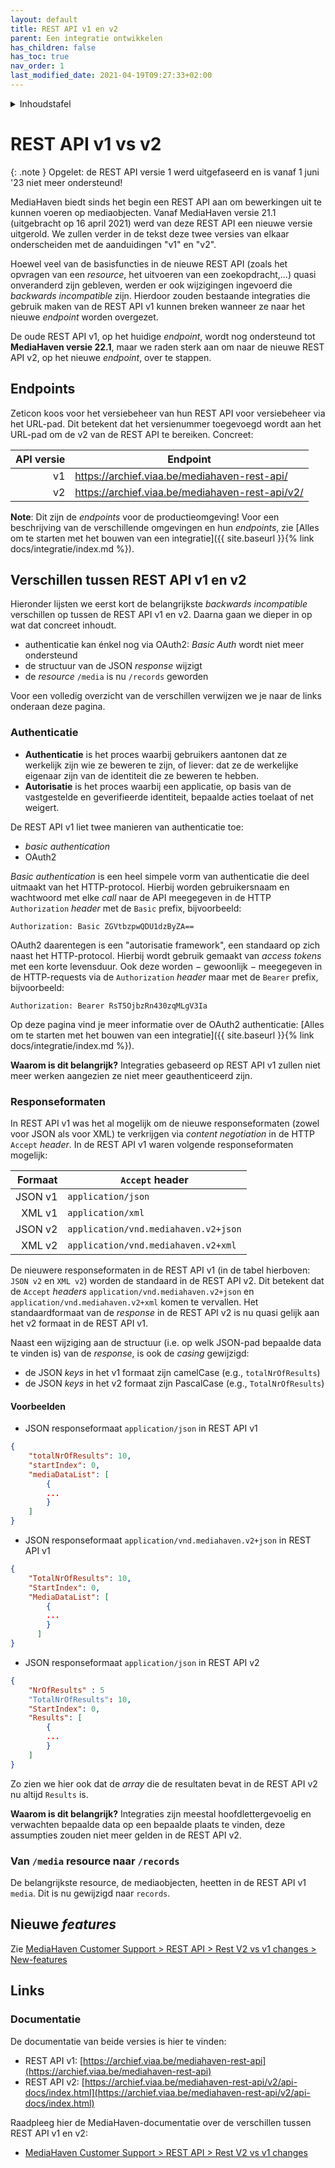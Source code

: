 ```yaml
---
layout: default
title: REST API v1 en v2
parent: Een integratie ontwikkelen
has_children: false
has_toc: true
nav_order: 1
last_modified_date: 2021-04-19T09:27:33+02:00
---
```


<details markdown="block">
  <summary>
    Inhoudstafel
  </summary>
  {: .text-delta }
1. TOC
{:toc}
</details>


# REST API v1 vs v2

{: .note }
Opgelet: de REST API versie 1 werd uitgefaseerd en is vanaf 1 juni '23 niet meer ondersteund!

MediaHaven biedt sinds het begin een REST API aan om bewerkingen uit te kunnen
voeren op mediaobjecten. Vanaf MediaHaven versie 21.1 (uitgebracht op 16 april
2021) werd van deze REST API een nieuwe versie uitgerold. We zullen verder in
de tekst deze twee versies van elkaar onderscheiden met de aanduidingen "v1" en
"v2".

Hoewel veel van de basisfuncties in de nieuwe REST API (zoals het opvragen
van een _resource_, het uitvoeren van een zoekopdracht,...) quasi onveranderd
zijn gebleven, werden er ook wijzigingen ingevoerd die _backwards incompatible_
zijn. Hierdoor zouden bestaande integraties die gebruik maken van de REST API
v1 kunnen breken wanneer ze naar het nieuwe _endpoint_ worden overgezet.

De oude REST API v1, op het huidige _endpoint_, wordt nog ondersteund tot
**MediaHaven versie 22.1**, maar we raden sterk aan om naar de nieuwe REST
API v2, op het nieuwe _endpoint_, over te stappen.

## Endpoints

Zeticon koos voor het versiebeheer van hun REST API voor versiebeheer via het
URL-pad. Dit betekent dat het versienummer toegevoegd wordt aan het URL-pad om
de v2 van de REST API te bereiken. Concreet:

| API versie | Endpoint                                        |
|-----------:|-------------------------------------------------|
| v1         | https://archief.viaa.be/mediahaven-rest-api/    |
| v2         | https://archief.viaa.be/mediahaven-rest-api/v2/ |

**Note**: Dit zijn de _endpoints_ voor de productieomgeving! Voor een
beschrijving van de verschillende omgevingen en hun _endpoints_, zie [Alles om te
starten met het bouwen van een integratie]({{ site.baseurl }}{% link
docs/integratie/index.md %}).

## Verschillen tussen REST API v1 en v2

Hieronder lijsten we eerst kort de belangrijkste _backwards incompatible_
verschillen op tussen de REST API v1 en v2. Daarna gaan we dieper in op wat
dat concreet inhoudt.

- authenticatie kan énkel nog via OAuth2: _Basic Auth_ wordt niet meer ondersteund
- de structuur van de JSON _response_ wijzigt
- de _resource_ `/media` is nu `/records` geworden

Voor een volledig overzicht van de verschillen verwijzen we je naar de links
onderaan deze pagina.

### Authenticatie

- **Authenticatie** is het proces waarbij gebruikers aantonen dat ze werkelijk
  zijn wie ze beweren te zijn, of liever: dat ze de werkelijke eigenaar zijn
  van de identiteit die ze beweren te hebben.
- **Autorisatie** is het proces waarbij een applicatie, op basis van de
  vastgestelde en geverifieerde identiteit, bepaalde acties toelaat of net
  weigert.

De REST API v1 liet twee manieren van authenticatie toe:

- _basic authentication_
- OAuth2

_Basic authentication_ is een heel simpele vorm van authenticatie die deel
uitmaakt van het HTTP-protocol. Hierbij worden gebruikersnaam en wachtwoord met
elke _call_ naar de API meegegeven in de HTTP `Authorization` _header_ met de
`Basic` prefix, bijvoorbeeld:

    Authorization: Basic ZGVtbzpwQDU1dzByZA==

OAuth2 daarentegen is een "autorisatie framework", een standaard op zich naast
het HTTP-protocol. Hierbij wordt gebruik gemaakt van _access tokens_ met een
korte levensduur. Ook deze worden − gewoonlijk − meegegeven in de HTTP-requests
via de `Authorization` _header_ maar met de  `Bearer` prefix, bijvoorbeeld:

    Authorization: Bearer RsT5OjbzRn430zqMLgV3Ia

Op deze pagina vind je meer informatie over de OAuth2 authenticatie: [Alles om
te starten met het bouwen van een integratie]({{ site.baseurl }}{% link
docs/integratie/index.md %}).

**Waarom is dit belangrijk?** Integraties gebaseerd op REST API v1 zullen niet
meer werken aangezien ze niet meer geauthenticeerd zijn.

### Responseformaten

In REST API v1 was het al mogelijk om de nieuwe responseformaten (zowel voor
JSON als voor XML) te verkrijgen via _content negotiation_ in de HTTP `Accept`
_header_. In de REST API v1 waren volgende responseformaten mogelijk:

| Formaat | `Accept` header                      |
|--------:|--------------------------------------|
| JSON v1 | `application/json`                   |
|  XML v1 | `application/xml`                    |
| JSON v2 | `application/vnd.mediahaven.v2+json` |
|  XML v2 | `application/vnd.mediahaven.v2+xml`  |

De nieuwere responseformaten in de REST API v1 (in de tabel hierboven: `JSON
v2` en `XML v2`) worden de standaard in de REST API v2. Dit betekent dat de
`Accept` _headers_ `application/vnd.mediahaven.v2+json` en
`application/vnd.mediahaven.v2+xml` komen te vervallen. Het standaardformaat
van de _response_ in de REST API v2 is nu quasi gelijk aan het v2 formaat in
de REST API v1.

Naast een wijziging aan de structuur (i.e. op welk JSON-pad bepaalde data te
vinden is) van de _response_, is ook de _casing_ gewijzigd:

- de JSON _keys_ in het v1 formaat zijn camelCase (e.g., `totalNrOfResults`)
- de JSON _keys_ in het v2 formaat zijn PascalCase (e.g., `TotalNrOfResults`)

#### Voorbeelden

- JSON responseformaat `application/json` in REST API v1

```json
{
    "totalNrOfResults": 10,
    "startIndex": 0,
    "mediaDataList": [
        {
        ...
        }
    ]
}
```

- JSON responseformaat `application/vnd.mediahaven.v2+json` in REST API v1

```json
{
    "TotalNrOfResults": 10,
    "StartIndex": 0,
    "MediaDataList": [
        {
        ...
        }
      ]
}
```

- JSON responseformaat `application/json` in REST API v2

```json
{
    "NrOfResults" : 5
    "TotalNrOfResults": 10,
    "StartIndex": 0,
    "Results": [
        {
        ...
        }
    ]
}
```

Zo zien we hier ook dat de _array_ die de resultaten bevat in de REST API v2
nu altijd `Results` is.

**Waarom is dit belangrijk?** Integraties zijn meestal hoofdlettergevoelig en
verwachten bepaalde data op een bepaalde plaats te vinden, deze assumpties
zouden niet meer gelden in de REST API v2.

### Van `/media` resource naar `/records`

De belangrijkste resource, de mediaobjecten, heetten in de REST API v1 `media`.
Dit is nu gewijzigd naar `records`.

## Nieuwe _features_

Zie [MediaHaven Customer Support > REST API > Rest V2 vs v1 changes >
New-features](https://mediahaven.atlassian.net/wiki/spaces/CS/pages/2432303184/Rest+V2+vs+v1+changes#New-features)

## Links

### Documentatie

De documentatie van beide versies is hier te vinden:

- REST API v1:
  [https://archief.viaa.be/mediahaven-rest-api](https://archief.viaa.be/mediahaven-rest-api)
- REST API v2:
  [https://archief.viaa.be/mediahaven-rest-api/v2/api-docs/index.html](https://archief.viaa.be/mediahaven-rest-api/v2/api-docs/index.html)

Raadpleeg hier de MediaHaven-documentatie over de verschillen tussen REST API
v1 en v2:

- [MediaHaven Customer Support > REST API > Rest V2 vs v1
  changes](https://mediahaven.atlassian.net/wiki/spaces/CS/pages/2432303184/Rest+V2+vs+v1+changes)

